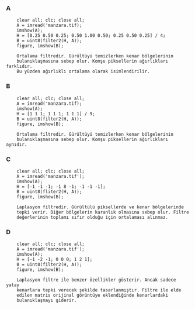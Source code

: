 ### A

        clear all; clc; close all;
        A = imread('manzara.tif);
        imshow(A);
        H = [0.25 0.50 0.25; 0.50 1.00 0.50; 0.25 0.50 0.25] / 4;
        B = uint8(filter2(H, A));
        figure, imshow(B);

        Ortalama filtredir. Gürültüyü temizlerken kenar bölgelerinin
        bulanıklaşmasına sebep olur. Komşu piksellerin ağırlıkları farklıdır.
        Bu yüzden ağırlıklı ortalama olarak isimlendirilir.

### B

        clear all; clc; close all;
        A = imread('manzara.tif);
        imshow(A);
        H = [1 1 1; 1 1 1; 1 1 1] / 9;
        B = uint8(filter2(H, A));
        figure, imshow(B);

        Ortalama filtredir. Gürültüyü temizlerken kenar bölgelerinin
        bulanıklaşmasına sebep olur. Komşu piksellerin ağırlıkları aynıdır.

### C

        clear all; clc; close all;
        A = imread('manzara.tif');
        imshow(A);
        H = [-1 -1 -1; -1 8 -1; -1 -1 -1];
        B = uint8(fliter2(H, A));
        figure, imshow(B);

        Laplasyon filtredir. Gürültülü piksellerde ve kenar bölgelerinde
        tepki verir. Diğer bölgelerin karanlık olmasına sebep olur. Filtre
        değerlerinin toplamı sıfır olduğu için ortalaması alınmaz.

### D

        clear all; clc; close all;
        A = imread('manzara.tif');
        imshow(A);
        H = [-1 -2 -1; 0 0 0; 1 2 1];
        B = uint8(filter2(H, A));
        figure, imshow(B);

        Laplasyon filtre ile benzer özellikler gösterir. Ancak sadece yatay
        kenarlara tepki verecek şekilde tasarlanmıştır. Filtre ile elde
        edilen matris orijinal görüntüye eklendiğinde kenarlardaki
        bulanıklaşmayı giderir.
